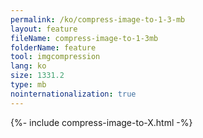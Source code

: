 ```yaml
---
permalink: /ko/compress-image-to-1-3-mb
layout: feature
fileName: compress-image-to-1-3mb
folderName: feature
tool: imgcompression
lang: ko
size: 1331.2
type: mb
nointernationalization: true
---
```

{%- include compress-image-to-X.html -%}
      